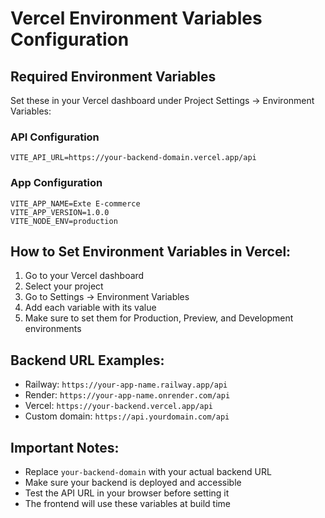 # Vercel Environment Variables Configuration

## Required Environment Variables

Set these in your Vercel dashboard under Project Settings → Environment Variables:

### API Configuration
```
VITE_API_URL=https://your-backend-domain.vercel.app/api
```

### App Configuration
```
VITE_APP_NAME=Exte E-commerce
VITE_APP_VERSION=1.0.0
VITE_NODE_ENV=production
```

## How to Set Environment Variables in Vercel:

1. Go to your Vercel dashboard
2. Select your project
3. Go to Settings → Environment Variables
4. Add each variable with its value
5. Make sure to set them for Production, Preview, and Development environments

## Backend URL Examples:
- Railway: `https://your-app-name.railway.app/api`
- Render: `https://your-app-name.onrender.com/api`
- Vercel: `https://your-backend.vercel.app/api`
- Custom domain: `https://api.yourdomain.com/api`

## Important Notes:
- Replace `your-backend-domain` with your actual backend URL
- Make sure your backend is deployed and accessible
- Test the API URL in your browser before setting it
- The frontend will use these variables at build time








